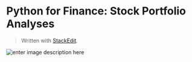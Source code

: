 Python for Finance: Stock Portfolio Analyses
===
> Written with [StackEdit](https://towardsdatascience.com/python-for-finance-stock-portfolio-analyses-6da4c3e61054).

![enter image description here](https://miro.medium.com/max/1920/0*IJTyPDhuCfNRAl_J.jpg)


<!--stackedit_data:
eyJoaXN0b3J5IjpbMjU4MTI3MTMzXX0=
-->